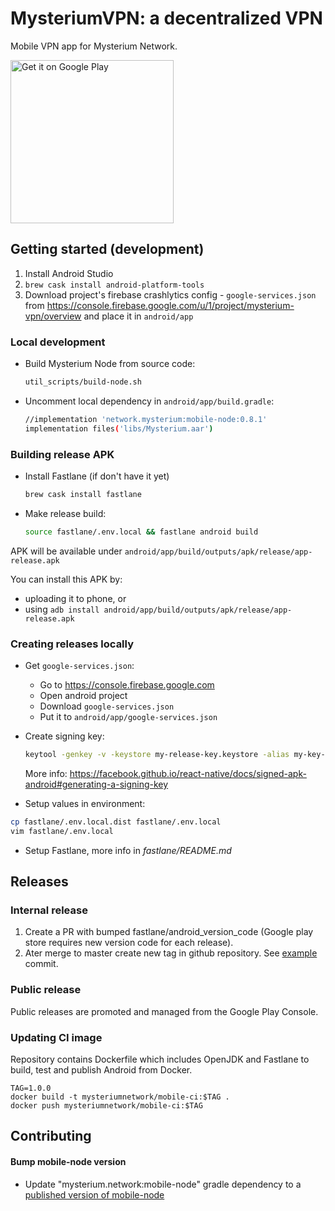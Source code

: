 # MysteriumVPN: a decentralized VPN

Mobile VPN app for Mysterium Network.

<a href='https://play.google.com/store/apps/details?id=network.mysterium.vpn&pcampaignid=MKT-Other-global-all-co-prtnr-py-PartBadge-Mar2515-1'><img alt='Get it on Google Play' src='https://play.google.com/intl/en_us/badges/images/generic/en_badge_web_generic.png' width='261' /></a>

## Getting started (development)

1. Install Android Studio
2. `brew cask install android-platform-tools`
3. Download project's firebase crashlytics config - `google-services.json` from https://console.firebase.google.com/u/1/project/mysterium-vpn/overview and place it in `android/app`

### Local development

- Build Mysterium Node from source code:
    ```bash
    util_scripts/build-node.sh
    ```

- Uncomment local dependency in `android/app/build.gradle`:
    ```bash
    //implementation 'network.mysterium:mobile-node:0.8.1'
    implementation files('libs/Mysterium.aar')
    ```


### Building release APK

- Install Fastlane (if don't have it yet)
    ```bash
    brew cask install fastlane
    ```
    
- Make release build:
    ```bash
    source fastlane/.env.local && fastlane android build
    ```
    
APK will be available under `android/app/build/outputs/apk/release/app-release.apk`

You can install this APK by:
- uploading it to phone, or
- using `adb install android/app/build/outputs/apk/release/app-release.apk`

### Creating releases locally

- Get `google-services.json`:
    - Go to https://console.firebase.google.com
    - Open android project
    - Download `google-services.json`
    - Put it to `android/app/google-services.json`

- Create signing key:
    ```bash
    keytool -genkey -v -keystore my-release-key.keystore -alias my-key-alias -keyalg RSA -keysize 2048 -validity 10000
    ```
    More info: https://facebook.github.io/react-native/docs/signed-apk-android#generating-a-signing-key

- Setup values in environment:
```bash
cp fastlane/.env.local.dist fastlane/.env.local
vim fastlane/.env.local
```

- Setup Fastlane, more info in *fastlane/README.md*

## Releases

### Internal release

1. Create a PR with bumped fastlane/android_version_code (Google play store requires new version code for each release).
2. Ater merge to master create new tag in github repository.
See [example](https://github.com/mysteriumnetwork/mysterium-vpn-mobile/commit/6111eb183e6aa9c5b2d12ed7bdc55eb598166c5a) commit.

### Public release

Public releases are promoted and managed from the Google Play Console.

### Updating CI image

Repository contains Dockerfile which includes OpenJDK and Fastlane to build, test and publish Android from Docker.

```
TAG=1.0.0
docker build -t mysteriumnetwork/mobile-ci:$TAG .
docker push mysteriumnetwork/mobile-ci:$TAG
```

## Contributing

#### Bump mobile-node version

- Update "mysterium.network:mobile-node" gradle dependency to a [published version of mobile-node](https://maven.mysterium.network/releases/network/mysterium/mobile-node)
